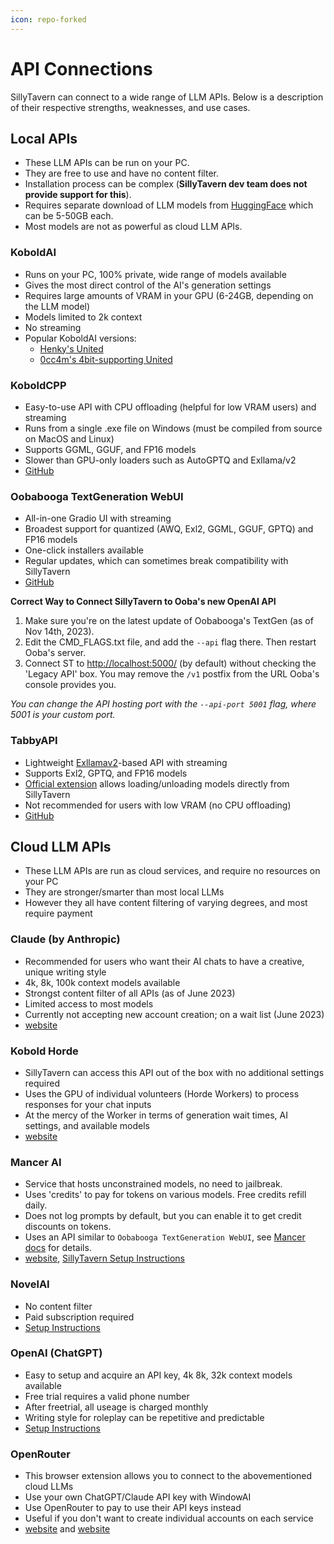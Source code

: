 ```yaml
---
icon: repo-forked
---
```


# API Connections

SillyTavern can connect to a wide range of LLM APIs.
Below is a description of their respective strengths, weaknesses, and use cases.

## Local APIs

- These LLM APIs can be run on your PC.
- They are free to use and have no content filter.
- Installation process can be complex (**SillyTavern dev team does not provide support for this**).
- Requires separate download of LLM models from [HuggingFace](https://huggingface.co/models?other=LLM) which can be 5-50GB each.
- Most models are not as powerful as cloud LLM APIs.

### KoboldAI

- Runs on your PC, 100% private, wide range of models available
- Gives the most direct control of the AI's generation settings
- Requires large amounts of VRAM in your GPU (6-24GB, depending on the LLM model)
- Models limited to 2k context
- No streaming
- Popular KoboldAI versions:
  - [Henky's United](https://github.com/henk717/KoboldAI)
  - [0cc4m's 4bit-supporting United](https://github.com/0cc4m/KoboldAI)

### KoboldCPP

- Easy-to-use API with CPU offloading (helpful for low VRAM users) and streaming
- Runs from a single .exe file on Windows (must be compiled from source on MacOS and Linux)
- Supports GGML, GGUF, and FP16 models
- Slower than GPU-only loaders such as AutoGPTQ and Exllama/v2
- [GitHub](https://github.com/LostRuins/koboldcpp)

### Oobabooga TextGeneration WebUI

- All-in-one Gradio UI with streaming
- Broadest support for quantized (AWQ, Exl2, GGML, GGUF, GPTQ) and FP16 models
- One-click installers available
- Regular updates, which can sometimes break compatibility with SillyTavern
- [GitHub](https://github.com/oobabooga/text-generation-webui#one-click-installers)

**Correct Way to Connect SillyTavern to Ooba's new OpenAI API**

1. Make sure you're on the latest update of Oobabooga's TextGen (as of Nov 14th, 2023).
2. Edit the CMD_FLAGS.txt file, and add the `--api` flag there. Then restart Ooba's server.
3. Connect ST to <http://localhost:5000/> (by default) without checking the 'Legacy API' box. You may remove the `/v1` postfix from the URL Ooba's console provides you.

*You can change the API hosting port with the `--api-port 5001` flag, where 5001 is your custom port.*

### TabbyAPI

- Lightweight [Exllamav2](https://github.com/turboderp/exllamav2)-based API with streaming
- Supports Exl2, GPTQ, and FP16 models
- [Official extension](https://github.com/theroyallab/ST-tabbyAPI-loader) allows loading/unloading models directly from SillyTavern
- Not recommended for users with low VRAM (no CPU offloading)
- [GitHub](https://github.com/theroyallab/tabbyAPI)

## Cloud LLM APIs

- These LLM APIs are run as cloud services, and require no resources on your PC
- They are stronger/smarter than most local LLMs
- However they all have content filtering of varying degrees, and most require payment

### Claude (by Anthropic)

- Recommended for users who want their AI chats to have a creative, unique writing style
- 4k, 8k, 100k context models available
- Strongst content filter of all APIs (as of June 2023)
- Limited access to most models
- Currently not accepting new account creation; on a wait list (June 2023)
- [website](https://www.anthropic.com/index/introducing-claude)

### Kobold Horde

- SillyTavern can access this API out of the box with no additional settings required
- Uses the GPU of individual volunteers (Horde Workers) to process responses for your chat inputs
- At the mercy of the Worker in terms of generation wait times, AI settings, and available models
- [website](https://horde.koboldai.net)

### Mancer AI

- Service that hosts unconstrained models, no need to jailbreak.
- Uses 'credits' to pay for tokens on various models. Free credits refill daily.
- Does not log prompts by default, but you can enable it to get credit discounts on tokens.
- Uses an API similar to `Oobabooga TextGeneration WebUI`, see [Mancer docs](https://mancer.tech/docs/clients/#sampling-parameters) for details.
- [website](https://mancer.tech/), [SillyTavern Setup Instructions](https://mancer.tech/docs/clients/sillytavern/)

### NovelAI

- No content filter
- Paid subscription required
- [Setup Instructions](https://docs.sillytavern.app/usage/api-connections/novelai/)

### OpenAI (ChatGPT)

- Easy to setup and acquire an API key, 4k 8k, 32k context models available
- Free trial requires a valid phone number
- After freetrial, all useage is charged monthly
- Writing style for roleplay can be repetitive and predictable
- [Setup Instructions](https://docs.sillytavern.app/usage/api-connections/openai/)

### OpenRouter

- This browser extension allows you to connect to the abovementioned cloud LLMs
- Use your own ChatGPT/Claude API key with WindowAI
- Use OpenRouter to pay to use their API keys instead
- Useful if you don't want to create individual accounts on each service
- [website](https://windowai.io) and [website](https://openrouter.ai)
